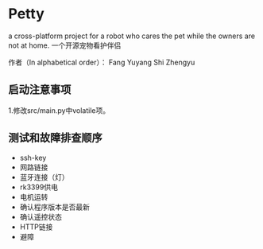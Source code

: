 # Petty
a cross-platform project for a robot who cares the pet while the owners are not at home.
一个开源宠物看护伴侣

作者（In alphabetical order）： 
Fang Yuyang
Shi Zhengyu

## 启动注意事项
1.修改src/main.py中volatile项。

## 测试和故障排查顺序
- ssh-key
- 网路链接
- 蓝牙连接（灯）
- rk3399供电
- 电机运转
- 确认程序版本是否最新
- 确认遥控状态
- HTTP链接
- 避障
